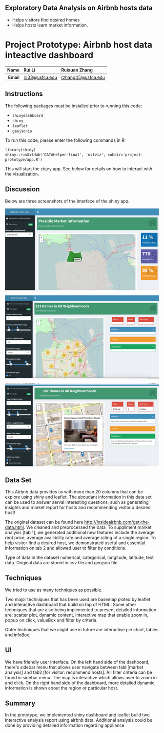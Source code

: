 ## Exploratory Data Analysis on Airbnb hosts data
- Helps visitors find desired homes  
- Helps hosts learn market information. 

Project Prototype: Airbnb host data inteactive dashboard
==============================

| **Name**  | Rui Li | Ruixuan Zhang  |
|----------:|:-------------|:-------------|
| **Email** | rli33@usfca.edu | rzhang45@usfca.edu  |

Instructions
----------------------

The following packages must be installed prior to running this code:

- `shinydashboard`
- `shiny`
- `leaflet`
- `geojsonio`



To run this code, please enter the following commands in R:

```
library(shiny)
shiny::runGitHub('DATAHelper-final', 'usfviz', subdir='project-prototype/app.R')
```

This will start the `shiny` app. See below for details on how to interact with the visualization.


Discussion 
--------------------

Below are three screenshots of the interface of the shiny app.

![IMAGE](shinyapp1.png)

![IMAGE](shinyapp3.png)

![IMAGE](shinyapp5.png)

## Data Set

This Airbnb data provides us with more than 20 columns that can be explore using shiny and leaflet. The aboudant information in
this data set can be used to answer serval interesting questions, such as generating insights and market report for hosts and recommending visitor a desired host!  

The original dataset can be found here http://insideairbnb.com/get-the-data.html. We cleaned and preprocessed the data. To suppliment market analysis [tab 1], we generated additional new features include the average rent price, average availibility rate and average rating of a single region. To help visitor find a desired host, we demonstrated useful and essential information on tab 2 and allowed user to filter by conditions. 

Type of data in the dataset numerical, categorical, longitude, latitude, text data. Original data are stored in csv file and geojson file. 

## Techniques

We tried to use as many techniques as possible.

Two major techniques that has been used are basemap ploted by leaflet and interactive dashboard that build on top of HTML. Some other techniques that are also being implemented to present detailed information are: scatter plot, dynamic content, interactive map that enable zoom in, popup on click, valueBox and filter by criteria. 

Ohter techniques that we might use in future are interactive pie chart, tables and infoBox. 

## UI

We have friendly user interface. On the left hand side of the dashboard, there's sidebar menu that allows user navigate between tabl [market analysis] and tab2 [for visitor: recommend hosts]. All filter criteria can be found in sidebar menu. The map is interactive which allows user to zoom in and click. On the right hand side of the dashboard, more detailed dynamic information is shown about the region or particular host.

## Summary

In the prototype, we implemented shiny dashboard and leaflet build two interactive analysis report using airbnb data. Additional analysis could be done by providing detailed information regarding appliance 




